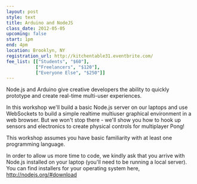 ```yaml
---
layout: post
style: text
title: Arduino and NodeJS
class_date: 2012-05-05
upcoming: false
start: 1pm
end: 4pm
location: Brooklyn, NY
registration_url: http://kitchentable31.eventbrite.com/
fee_list: [["Students", "$60"],
           ["Freelancers", "$120"],
           ["Everyone Else", "$250"]]
---
```

Node.js and Arduino give creative developers the ability to quickly
prototype and create real-time multi-user experiences.

In this workshop we'll build a basic Node.js server on our laptops and
use WebSockets to build a simple realtime multiuser graphical
environment in a web browser. But we won't stop there - we'll show you
how to hook up sensors and electronics to create physical controls for
multiplayer Pong!

This workshop assumes you have basic familiarity with at least one
programming language.

In order to allow us more time to code, we kindly ask that you arrive
with Node.js installed on your laptop (you'll need to be running a
local server). You can find installers for your operating system here,
http://nodejs.org/#download
